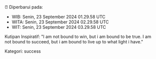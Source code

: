 ⏰ Diperbarui pada:
- WIB: Senin, 23 September 2024 01.29.58 UTC
- WITA: Senin, 23 September 2024 02.29.58 UTC
- WIT: Senin, 23 September 2024 03.29.58 UTC

Kutipan Inspiratif:
"I am not bound to win, but i am bound to be true. I am not bound to succeed, but i am bound to live up to what light i have."


Kategori: success

